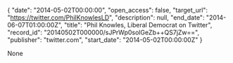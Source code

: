 {
  "date": "2014-05-02T00:00:00", 
  "open_access": false, 
  "target_url": "https://twitter.com/PhilKnowlesLD", 
  "description": null, 
  "end_date": "2014-06-07T01:00:00Z", 
  "title": "Phil Knowles, Liberal Democrat on Twitter", 
  "record_id": "20140502T000000/sJPrWp0solGeZb++QS7jZw==", 
  "publisher": "twitter.com", 
  "start_date": "2014-05-02T00:00:00Z"
}

None